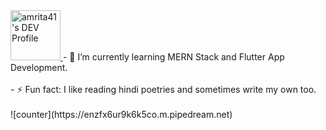 <a href="https://dev.to/amrita41">
  <img src="https://d2fltix0v2e0sb.cloudfront.net/dev-badge.svg" alt="amrita41's DEV Profile" height="80" width="80">
</a> 
- 🌱 I’m currently learning MERN Stack and Flutter App Development. <br/><br/>
- ⚡ Fun fact: I like reading hindi poetries and sometimes write my own too. <br/><br/>
![counter](https://enzfx6ur9k6k5co.m.pipedream.net)

